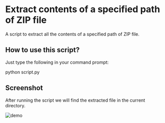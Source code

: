 # Extract contents of a specified path of ZIP file

A script to extract all the contents of a specified path of ZIP file.

## How to use this script?
Just type the following in your command prompt:

python script.py

## Screenshot
After running the script we will find the extracted file in the current directory.

![demo](https://user-images.githubusercontent.com/56690856/99141235-5b4e1000-266f-11eb-8798-a0315a0f834c.png)